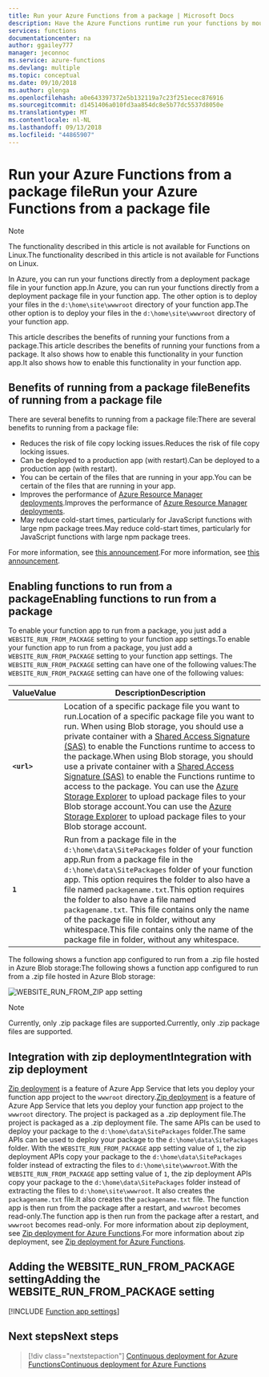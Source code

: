 ```yaml
---
title: Run your Azure Functions from a package | Microsoft Docs
description: Have the Azure Functions runtime run your functions by mounting a deployment package file that contains your function app project files.
services: functions
documentationcenter: na
author: ggailey777
manager: jeconnoc
ms.service: azure-functions
ms.devlang: multiple
ms.topic: conceptual
ms.date: 09/10/2018
ms.author: glenga
ms.openlocfilehash: a0e643397372e5b132119a7c23f251ecec876916
ms.sourcegitcommit: d1451406a010fd3aa854dc8e5b77dc5537d8050e
ms.translationtype: MT
ms.contentlocale: nl-NL
ms.lasthandoff: 09/13/2018
ms.locfileid: "44865907"
---
```

# <a name="run-your-azure-functions-from-a-package-file"></a><span data-ttu-id="63a88-103">Run your Azure Functions from a package file</span><span class="sxs-lookup"><span data-stu-id="63a88-103">Run your Azure Functions from a package file</span></span>

> [!NOTE]
> <span data-ttu-id="63a88-104">The functionality described in this article is not available for Functions on Linux.</span><span class="sxs-lookup"><span data-stu-id="63a88-104">The functionality described in this article is not available for Functions on Linux.</span></span>

<span data-ttu-id="63a88-105">In Azure, you can run your functions directly from a deployment package file in your function app.</span><span class="sxs-lookup"><span data-stu-id="63a88-105">In Azure, you can run your functions directly from a deployment package file in your function app.</span></span> <span data-ttu-id="63a88-106">The other option is to deploy your files in the `d:\home\site\wwwroot` directory of your function app.</span><span class="sxs-lookup"><span data-stu-id="63a88-106">The other option is to deploy your files in the `d:\home\site\wwwroot` directory of your function app.</span></span>

<span data-ttu-id="63a88-107">This article describes the benefits of running your functions from a package.</span><span class="sxs-lookup"><span data-stu-id="63a88-107">This article describes the benefits of running your functions from a package.</span></span> <span data-ttu-id="63a88-108">It also shows how to enable this functionality in your function app.</span><span class="sxs-lookup"><span data-stu-id="63a88-108">It also shows how to enable this functionality in your function app.</span></span>

## <a name="benefits-of-running-from-a-package-file"></a><span data-ttu-id="63a88-109">Benefits of running from a package file</span><span class="sxs-lookup"><span data-stu-id="63a88-109">Benefits of running from a package file</span></span>
  
<span data-ttu-id="63a88-110">There are several benefits to running from a package file:</span><span class="sxs-lookup"><span data-stu-id="63a88-110">There are several benefits to running from a package file:</span></span>

+ <span data-ttu-id="63a88-111">Reduces the risk of file copy locking issues.</span><span class="sxs-lookup"><span data-stu-id="63a88-111">Reduces the risk of file copy locking issues.</span></span>
+ <span data-ttu-id="63a88-112">Can be deployed to a production app (with restart).</span><span class="sxs-lookup"><span data-stu-id="63a88-112">Can be deployed to a production app (with restart).</span></span>
+ <span data-ttu-id="63a88-113">You can be certain of the files that are running in your app.</span><span class="sxs-lookup"><span data-stu-id="63a88-113">You can be certain of the files that are running in your app.</span></span>
+ <span data-ttu-id="63a88-114">Improves the performance of [Azure Resource Manager deployments](functions-infrastructure-as-code.md).</span><span class="sxs-lookup"><span data-stu-id="63a88-114">Improves the performance of [Azure Resource Manager deployments](functions-infrastructure-as-code.md).</span></span>
+ <span data-ttu-id="63a88-115">May reduce cold-start times, particularly for JavaScript functions with large npm package trees.</span><span class="sxs-lookup"><span data-stu-id="63a88-115">May reduce cold-start times, particularly for JavaScript functions with large npm package trees.</span></span>

<span data-ttu-id="63a88-116">For more information, see [this announcement](https://github.com/Azure/app-service-announcements/issues/84).</span><span class="sxs-lookup"><span data-stu-id="63a88-116">For more information, see [this announcement](https://github.com/Azure/app-service-announcements/issues/84).</span></span>

## <a name="enabling-functions-to-run-from-a-package"></a><span data-ttu-id="63a88-117">Enabling functions to run from a package</span><span class="sxs-lookup"><span data-stu-id="63a88-117">Enabling functions to run from a package</span></span>

<span data-ttu-id="63a88-118">To enable your function app to run from a package, you just add a `WEBSITE_RUN_FROM_PACKAGE` setting to your function app settings.</span><span class="sxs-lookup"><span data-stu-id="63a88-118">To enable your function app to run from a package, you just add a `WEBSITE_RUN_FROM_PACKAGE` setting to your function app settings.</span></span> <span data-ttu-id="63a88-119">The `WEBSITE_RUN_FROM_PACKAGE` setting can have one of the following values:</span><span class="sxs-lookup"><span data-stu-id="63a88-119">The `WEBSITE_RUN_FROM_PACKAGE` setting can have one of the following values:</span></span>

| <span data-ttu-id="63a88-120">Value</span><span class="sxs-lookup"><span data-stu-id="63a88-120">Value</span></span>  | <span data-ttu-id="63a88-121">Description</span><span class="sxs-lookup"><span data-stu-id="63a88-121">Description</span></span>  |
|---------|---------|
|**`<url>`**  | <span data-ttu-id="63a88-122">Location of a specific package file you want to run.</span><span class="sxs-lookup"><span data-stu-id="63a88-122">Location of a specific package file you want to run.</span></span> <span data-ttu-id="63a88-123">When using Blob storage, you should use a private container with a [Shared Access Signature (SAS)](../vs-azure-tools-storage-manage-with-storage-explorer.md#attach-a-storage-account-by-using-a-shared-access-signature-sas) to enable the Functions runtime to access to the package.</span><span class="sxs-lookup"><span data-stu-id="63a88-123">When using Blob storage, you should use a private container with a [Shared Access Signature (SAS)](../vs-azure-tools-storage-manage-with-storage-explorer.md#attach-a-storage-account-by-using-a-shared-access-signature-sas) to enable the Functions runtime to access to the package.</span></span> <span data-ttu-id="63a88-124">You can use the [Azure Storage Explorer](https://azure.microsoft.com/features/storage-explorer/) to upload package files to your Blob storage account.</span><span class="sxs-lookup"><span data-stu-id="63a88-124">You can use the [Azure Storage Explorer](https://azure.microsoft.com/features/storage-explorer/) to upload package files to your Blob storage account.</span></span>         |
| **`1`**  | <span data-ttu-id="63a88-125">Run from a package file in the `d:\home\data\SitePackages` folder of your function app.</span><span class="sxs-lookup"><span data-stu-id="63a88-125">Run from a package file in the `d:\home\data\SitePackages` folder of your function app.</span></span> <span data-ttu-id="63a88-126">This option requires the folder to also have a file named `packagename.txt`.</span><span class="sxs-lookup"><span data-stu-id="63a88-126">This option requires the folder to also have a file named `packagename.txt`.</span></span> <span data-ttu-id="63a88-127">This file contains only the name of the package file in folder, without any whitespace.</span><span class="sxs-lookup"><span data-stu-id="63a88-127">This file contains only the name of the package file in folder, without any whitespace.</span></span> |

<span data-ttu-id="63a88-128">The following shows a function app configured to run from a .zip file hosted in Azure Blob storage:</span><span class="sxs-lookup"><span data-stu-id="63a88-128">The following shows a function app configured to run from a .zip file hosted in Azure Blob storage:</span></span>

![WEBSITE_RUN_FROM_ZIP app setting](./media/run-functions-from-deployment-package/run-from-zip-app-setting-portal.png)

> [!NOTE]
> <span data-ttu-id="63a88-130">Currently, only .zip package files are supported.</span><span class="sxs-lookup"><span data-stu-id="63a88-130">Currently, only .zip package files are supported.</span></span>

## <a name="integration-with-zip-deployment"></a><span data-ttu-id="63a88-131">Integration with zip deployment</span><span class="sxs-lookup"><span data-stu-id="63a88-131">Integration with zip deployment</span></span>

<span data-ttu-id="63a88-132">[Zip deployment][Zip deployment for Azure Functions] is a feature of Azure App Service that lets you deploy your function app project to the `wwwroot` directory.</span><span class="sxs-lookup"><span data-stu-id="63a88-132">[Zip deployment][Zip deployment for Azure Functions] is a feature of Azure App Service that lets you deploy your function app project to the `wwwroot` directory.</span></span> <span data-ttu-id="63a88-133">The project is packaged as a .zip deployment file.</span><span class="sxs-lookup"><span data-stu-id="63a88-133">The project is packaged as a .zip deployment file.</span></span> <span data-ttu-id="63a88-134">The same APIs can be used to deploy your package to the `d:\home\data\SitePackages` folder.</span><span class="sxs-lookup"><span data-stu-id="63a88-134">The same APIs can be used to deploy your package to the `d:\home\data\SitePackages` folder.</span></span> <span data-ttu-id="63a88-135">With the `WEBSITE_RUN_FROM_PACKAGE` app setting value of `1`, the zip deployment APIs copy your package to the `d:\home\data\SitePackages` folder instead of extracting the files to `d:\home\site\wwwroot`.</span><span class="sxs-lookup"><span data-stu-id="63a88-135">With the `WEBSITE_RUN_FROM_PACKAGE` app setting value of `1`, the zip deployment APIs copy your package to the `d:\home\data\SitePackages` folder instead of extracting the files to `d:\home\site\wwwroot`.</span></span> <span data-ttu-id="63a88-136">It also creates the `packagename.txt` file.</span><span class="sxs-lookup"><span data-stu-id="63a88-136">It also creates the `packagename.txt` file.</span></span> <span data-ttu-id="63a88-137">The function app is then run from the package after a restart, and `wwwroot` becomes read-only.</span><span class="sxs-lookup"><span data-stu-id="63a88-137">The function app is then run from the package after a restart, and `wwwroot` becomes read-only.</span></span> <span data-ttu-id="63a88-138">For more information about zip deployment, see [Zip deployment for Azure Functions](deployment-zip-push.md).</span><span class="sxs-lookup"><span data-stu-id="63a88-138">For more information about zip deployment, see [Zip deployment for Azure Functions](deployment-zip-push.md).</span></span>

## <a name="adding-the-websiterunfrompackage-setting"></a><span data-ttu-id="63a88-139">Adding the WEBSITE_RUN_FROM_PACKAGE setting</span><span class="sxs-lookup"><span data-stu-id="63a88-139">Adding the WEBSITE_RUN_FROM_PACKAGE setting</span></span>

[!INCLUDE [Function app settings](../../includes/functions-app-settings.md)]

## <a name="next-steps"></a><span data-ttu-id="63a88-140">Next steps</span><span class="sxs-lookup"><span data-stu-id="63a88-140">Next steps</span></span>

> [!div class="nextstepaction"]
> [<span data-ttu-id="63a88-141">Continuous deployment for Azure Functions</span><span class="sxs-lookup"><span data-stu-id="63a88-141">Continuous deployment for Azure Functions</span></span>](functions-continuous-deployment.md)

[Zip deployment for Azure Functions]: deployment-zip-push.md
